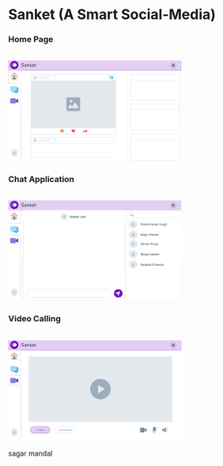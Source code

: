 # Sanket (A Smart Social-Media)

<p align="center">
<h3> Home Page</h3>
 <br>
  <img src=".\src\Components\ReadmeImg\Home.png" width="350" alt="accessibility text">
  <br>
  <h3> Chat Application</h3>
   <br>
   <img src=".\src\Components\ReadmeImg\Chat.png" width="350" alt="accessibility text">
   <br><h3>Video Calling</h3>
    <br>
    <img src=".\src\Components\ReadmeImg\VC.png" width="350" alt="accessibility text">
</p>
sagar mandal